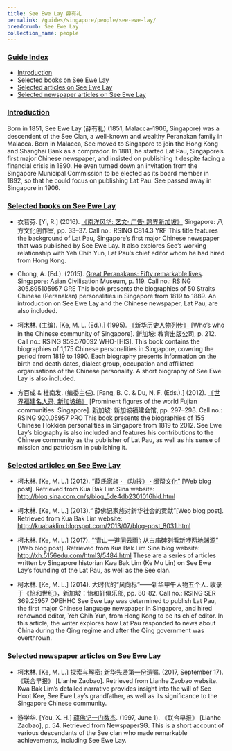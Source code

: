 ```yaml
---
title: See Ewe Lay 薛有礼
permalink: /guides/singapore/people/see-ewe-lay/
breadcrumb: See Ewe Lay
collection_name: people
---
```


### <u>Guide Index</u>

* [Introduction](#introduction)
* [Selected books on See Ewe Lay](#selected-books-on-see-ewe-lay)
* [Selected articles on See Ewe Lay](#selected-articles-on-see-ewe-lay)
* [Selected newspaper articles on See Ewe Lay](#selected-newspaper-articles-on-see-ewe-lay)

### <u>Introduction</u>

Born in 1851, See Ewe Lay (薛有礼) (1851, Malacca–1906, Singapore) was a descendent of the See Clan, a well-known and wealthy Peranakan family in Malacca. Born in Malacca, See moved to Singapore to join the Hong Kong and Shanghai Bank as a comprador. In 1881, he started Lat Pau, Singapore’s first major Chinese newspaper, and insisted on publishing it despite facing a financial crisis in 1890. He even turned down an invitation from the Singapore Municipal Commission to be elected as its board member in 1892, so that he could focus on publishing Lat Pau. See passed away in Singapore in 1906.

 

### <u>Selected books on See Ewe Lay</u>

* 衣若芬. [Yi, R.] (2016). [《南洋风华: 艺文· 广告· 跨界新加坡》](http://catalogue.nlb.gov.sg/cgi-bin/spydus.exe/FULL/EXPNOS/BIBENQ/340051/153933988,11) Singapore: 八方文化创作室, pp. 33–37.
Call no.: RSING C814.3 YRF
This title features the background of Lat Pau, Singapore’s first major Chinese newspaper that was published by See Ewe Lay. It also explores See’s working relationship with Yeh Chih Yun, Lat Pau’s chief editor whom he had hired from Hong Kong.


* Chong, A. (Ed.). (2015). [Great Peranakans: Fifty remarkable lives](http://catalogue.nlb.gov.sg/cgi-bin/spydus.exe/FULL/EXPNOS/BIBENQ/7330657/116835209,2). Singapore: Asian Civilisation Museum, p. 119.
Call no.: RSING 305.895105957 GRE
This book presents the biographies of 50 Straits Chinese (Peranakan) personalities in Singapore from 1819 to 1889. An introduction on See Ewe Lay and the Chinese newspaper, Lat Pau, are also included.


* 柯木林. (主编). [Ke, M. L. (Ed.).] (1995). [《新华历史人物列传》](http://eservice.nlb.gov.sg/item_holding_s.aspx?bid=84500628) [Who’s who in the Chinese community of Singapore]. 新加坡: 教育出版公司, p. 212.
Call no.: RSING 959.570092 WHO-\[HIS\].
This book contains the biographies of 1,175 Chinese personalities in Singapore, covering the period from 1819 to 1990. Each biography presents information on the birth and death dates, dialect group, occupation and affiliated organisations of the Chinese personality. A short biography of See Ewe Lay is also included.


* 方百成 & 杜南发. (编委主任). [Fang, B. C. & Du, N. F. (Eds.).] (2012). [《世界福建名人录, 新加坡编》](http://eservice.nlb.gov.sg/item_holding_s.aspx?bid=200125706) [Prominent figures of the world Fujian communities: Singapore]. 新加坡: 新加坡福建会馆, pp. 297–298.
Call no.: RSING 920.05957 PRO
This book presents the biographies of 155 Chinese Hokkien personalities in Singapore from 1819 to 2012. See Ewe Lay’s biography is also included and features his contributions to the Chinese community as the publisher of Lat Pau, as well as his sense of mission and patriotism in publishing it.


### <u>Selected articles on See Ewe Lay</u>

* 柯木林. [Ke, M. L.] (2012). [“薛氏家族 · 《叻报》 · 闽帮文化”](http://blog.sina.com.cn/s/blog_5de4db2301016hid.html) [Web blog post]. Retrieved from Kua Bak Lim Sina website: http://blog.sina.com.cn/s/blog_5de4db2301016hid.html


* 柯木林. [Ke, M. L.] (2013).“ 薛佛记家族对新华社会的贡献”[Web blog post]. Retrieved from Kua Bak Lim website: http://kuabaklim.blogspot.com/2013/07/blog-post_8031.html


* 柯木林. [Ke, M. L.] (2017). [“‘青山一道同云雨’: 从古庙碑刻看新呷两地渊源”](http://xh.5156edu.com/html3/5484.html) [Web blog post]. Retrieved from Kua Bak Lim Sina blog website: http://xh.5156edu.com/html3/5484.html
These are a series of articles written by Singapore historian Kwa Bak Lim (Ke Mu Lin) on See Ewe Lay’s founding of the Lat Pau, as well as the See clan.


* 柯木林. [Ke, M. L.] (2014). 大时代的“风向标”——新华甲午人物五个人. 收录于《怡和世纪》，新加坡：怡和轩俱乐部, pp. 80-82.
Call no.: RSING SER 369.25957 OPEHHC
See Ewe Lay was determined to publish Lat Pau, the first major Chinese language newspaper in Singapore, and hired renowned editor, Yeh Chih Yun, from Hong Kong to be its chief editor. In this article, the writer explores how Lat Pau responded to news about China during the Qing regime and after the Qing government was overthrown.


### <u>Selected newspaper articles on See Ewe Lay</u>

* 柯木林. [Ke, M. L.] [探索与解密: 新华先贤第一份遗嘱](https://www.zaobao.com.sg/news/fukan/others/story20170917-795930). (2017, September 17). 《联合早报》 [Lianhe Zaobao]. Retrieved from Lianhe Zaobao website.
Kwa Bak Lim’s detailed narrative provides insight into the will of See Hoot Kee, See Ewe Lay’s grandfather, as well as its significance to the Singapore Chinese community.


* 游学华. [You, X. H.] [薛佛记一门数杰](http://eresources.nlb.gov.sg/newspapers/Digitised/Article/lhzb19970601-1.2.71.1?ST=1&AT=advanced&K=%E8%96%9B%E4%BD%9B%E8%AE%B0&KA=%E8%96%9B%E4%BD%9B%E8%AE%B0&DF=&DT=&NPT=&L=Chinese&CTA=Article&QT=%E8%96%9B,%E4%BD%9B,%E8%AE%B0&oref=article). (1997, June 1). 《联合早报》 [Lianhe Zaobao], p. 54. Retrieved from NewspaperSG.
This is a short account of various descendants of the See clan who made remarkable achievements, including See Ewe Lay.